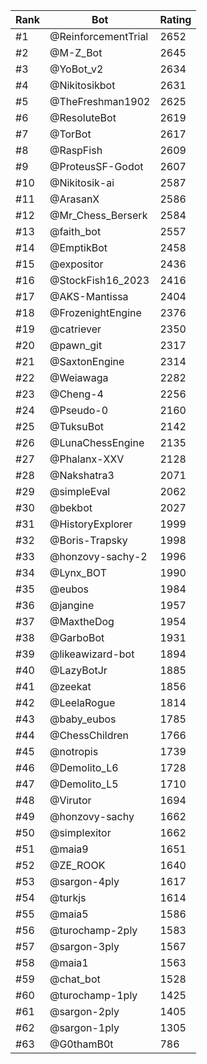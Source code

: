 Rank|Bot|Rating
---|---|---
#1|@ReinforcementTrial|2652
#2|@M-Z_Bot|2645
#3|@YoBot_v2|2634
#4|@Nikitosikbot|2631
#5|@TheFreshman1902|2625
#6|@ResoluteBot|2619
#7|@TorBot|2617
#8|@RaspFish|2609
#9|@ProteusSF-Godot|2607
#10|@Nikitosik-ai|2587
#11|@ArasanX|2586
#12|@Mr_Chess_Berserk|2584
#13|@faith_bot|2557
#14|@EmptikBot|2458
#15|@expositor|2436
#16|@StockFish16_2023|2416
#17|@AKS-Mantissa|2404
#18|@FrozenightEngine|2376
#19|@catriever|2350
#20|@pawn_git|2317
#21|@SaxtonEngine|2314
#22|@Weiawaga|2282
#23|@Cheng-4|2256
#24|@Pseudo-0|2160
#25|@TuksuBot|2142
#26|@LunaChessEngine|2135
#27|@Phalanx-XXV|2128
#28|@Nakshatra3|2071
#29|@simpleEval|2062
#30|@bekbot|2027
#31|@HistoryExplorer|1999
#32|@Boris-Trapsky|1998
#33|@honzovy-sachy-2|1996
#34|@Lynx_BOT|1990
#35|@eubos|1984
#36|@jangine|1957
#37|@MaxtheDog|1954
#38|@GarboBot|1931
#39|@likeawizard-bot|1894
#40|@LazyBotJr|1885
#41|@zeekat|1856
#42|@LeelaRogue|1814
#43|@baby_eubos|1785
#44|@ChessChildren|1766
#45|@notropis|1739
#46|@Demolito_L6|1728
#47|@Demolito_L5|1710
#48|@Virutor|1694
#49|@honzovy-sachy|1662
#50|@simplexitor|1662
#51|@maia9|1651
#52|@ZE_ROOK|1640
#53|@sargon-4ply|1617
#54|@turkjs|1614
#55|@maia5|1586
#56|@turochamp-2ply|1583
#57|@sargon-3ply|1567
#58|@maia1|1563
#59|@chat_bot|1528
#60|@turochamp-1ply|1425
#61|@sargon-2ply|1405
#62|@sargon-1ply|1305
#63|@G0thamB0t|786
